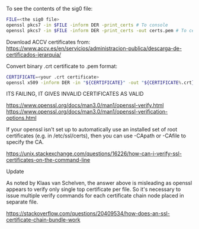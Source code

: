 To see the contents of the sig0 file:

```sh
FILE=<the sig0 file>
openssl pkcs7 -in $FILE -inform DER -print_certs # To console
openssl pkcs7 -in $FILE -inform DER -print_certs -out certs.pem # To certs.pem file
```

Download ACCV certificates from:
https://www.accv.es/en/servicios/administracion-publica/descarga-de-certificados-jerarquia/


Convert binary .crt certificate to .pem format:

```sh
CERTIFICATE=<your .crt certificate>
openssl x509 -inform DER -in "${CERTIFICATE}" -out "${CERTIFICATE%.crt}".pem
```



ITS FAILING, IT GIVES INVALID CERTIFICATES AS VALID

https://www.openssl.org/docs/man3.0/man1/openssl-verify.html
https://www.openssl.org/docs/man3.0/man1/openssl-verification-options.html

If your openssl isn't set up to automatically use an installed set of root certificates (e.g. in /etc/ssl/certs), then you can use -CApath or -CAfile to specify the CA.


https://unix.stackexchange.com/questions/16226/how-can-i-verify-ssl-certificates-on-the-command-line

Update

As noted by Klaas van Schelven, the answer above is misleading as openssl appears to verify only single top certificate per file. So it's necessary to issue multiple verify commands for each certificate chain node placed in separate file.

https://stackoverflow.com/questions/20409534/how-does-an-ssl-certificate-chain-bundle-work

